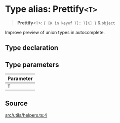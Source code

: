 # Type alias: Prettify`<T>`

> **Prettify**\<`T`\>: `{ [K in keyof T]: T[K] }` & `object`

Improve preview of union types in autocomplete.

## Type declaration

## Type parameters

| Parameter |
| :------ |
| `T` |

## Source

[src/utils/helpers.ts:4](https://github.com/colelawrence/dexter/blob/6b94c49/src/utils/helpers.ts#L4)
